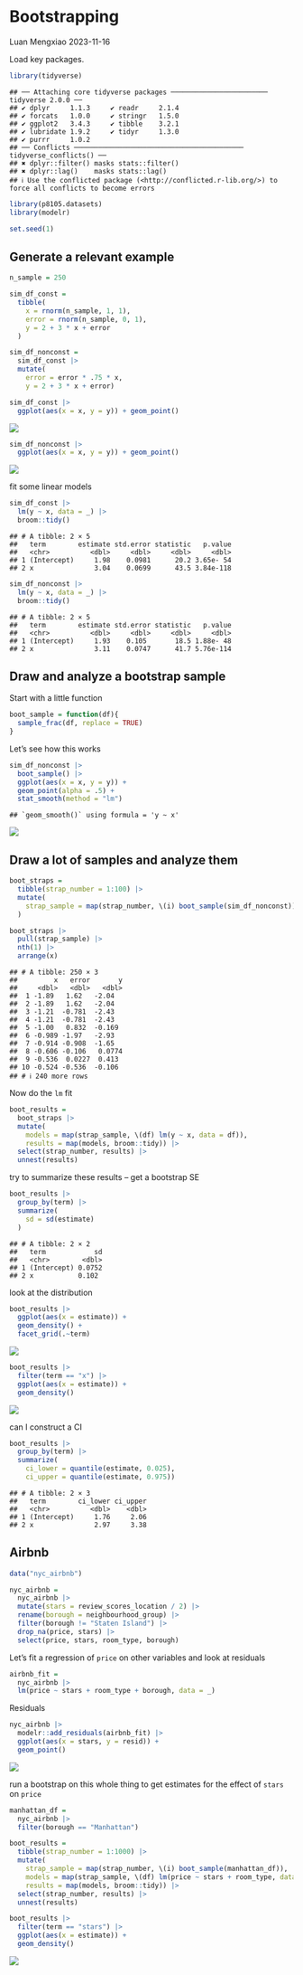 Bootstrapping
================
Luan Mengxiao
2023-11-16

Load key packages.

``` r
library(tidyverse)
```

    ## ── Attaching core tidyverse packages ──────────────────────── tidyverse 2.0.0 ──
    ## ✔ dplyr     1.1.3     ✔ readr     2.1.4
    ## ✔ forcats   1.0.0     ✔ stringr   1.5.0
    ## ✔ ggplot2   3.4.3     ✔ tibble    3.2.1
    ## ✔ lubridate 1.9.2     ✔ tidyr     1.3.0
    ## ✔ purrr     1.0.2     
    ## ── Conflicts ────────────────────────────────────────── tidyverse_conflicts() ──
    ## ✖ dplyr::filter() masks stats::filter()
    ## ✖ dplyr::lag()    masks stats::lag()
    ## ℹ Use the conflicted package (<http://conflicted.r-lib.org/>) to force all conflicts to become errors

``` r
library(p8105.datasets)
library(modelr)

set.seed(1)
```

## Generate a relevant example

``` r
n_sample = 250

sim_df_const = 
  tibble(
    x = rnorm(n_sample, 1, 1),
    error = rnorm(n_sample, 0, 1),
    y = 2 + 3 * x + error
  )

sim_df_nonconst = 
  sim_df_const |>
  mutate(
    error = error * .75 * x,
    y = 2 + 3 * x + error)

sim_df_const |>
  ggplot(aes(x = x, y = y)) + geom_point()
```

![](bootstrapping_files/figure-gfm/unnamed-chunk-2-1.png)<!-- -->

``` r
sim_df_nonconst |>
  ggplot(aes(x = x, y = y)) + geom_point()
```

![](bootstrapping_files/figure-gfm/unnamed-chunk-2-2.png)<!-- -->

fit some linear models

``` r
sim_df_const |>
  lm(y ~ x, data = _) |>
  broom::tidy()
```

    ## # A tibble: 2 × 5
    ##   term        estimate std.error statistic   p.value
    ##   <chr>          <dbl>     <dbl>     <dbl>     <dbl>
    ## 1 (Intercept)     1.98    0.0981      20.2 3.65e- 54
    ## 2 x               3.04    0.0699      43.5 3.84e-118

``` r
sim_df_nonconst |>
  lm(y ~ x, data = _) |>
  broom::tidy()
```

    ## # A tibble: 2 × 5
    ##   term        estimate std.error statistic   p.value
    ##   <chr>          <dbl>     <dbl>     <dbl>     <dbl>
    ## 1 (Intercept)     1.93    0.105       18.5 1.88e- 48
    ## 2 x               3.11    0.0747      41.7 5.76e-114

## Draw and analyze a bootstrap sample

Start with a little function

``` r
boot_sample = function(df){
  sample_frac(df, replace = TRUE)
}
```

Let’s see how this works

``` r
sim_df_nonconst |>
  boot_sample() |>
  ggplot(aes(x = x, y = y)) + 
  geom_point(alpha = .5) +
  stat_smooth(method = "lm")
```

    ## `geom_smooth()` using formula = 'y ~ x'

![](bootstrapping_files/figure-gfm/unnamed-chunk-5-1.png)<!-- -->

## Draw a lot of samples and analyze them

``` r
boot_straps = 
  tibble(strap_number = 1:100) |>
  mutate(
    strap_sample = map(strap_number, \(i) boot_sample(sim_df_nonconst))
  )

boot_straps |>
  pull(strap_sample) |>
  nth(1) |>
  arrange(x)
```

    ## # A tibble: 250 × 3
    ##         x   error       y
    ##     <dbl>   <dbl>   <dbl>
    ##  1 -1.89   1.62   -2.04  
    ##  2 -1.89   1.62   -2.04  
    ##  3 -1.21  -0.781  -2.43  
    ##  4 -1.21  -0.781  -2.43  
    ##  5 -1.00   0.832  -0.169 
    ##  6 -0.989 -1.97   -2.93  
    ##  7 -0.914 -0.908  -1.65  
    ##  8 -0.606 -0.106   0.0774
    ##  9 -0.536  0.0227  0.413 
    ## 10 -0.524 -0.536  -0.106 
    ## # ℹ 240 more rows

Now do the `lm` fit

``` r
boot_results = 
  boot_straps |>
  mutate(
    models = map(strap_sample, \(df) lm(y ~ x, data = df)),
    results = map(models, broom::tidy)) |>
  select(strap_number, results) |>
  unnest(results)
```

try to summarize these results – get a bootstrap SE

``` r
boot_results |>
  group_by(term) |>
  summarize(
    sd = sd(estimate)
  )
```

    ## # A tibble: 2 × 2
    ##   term            sd
    ##   <chr>        <dbl>
    ## 1 (Intercept) 0.0752
    ## 2 x           0.102

look at the distribution

``` r
boot_results |>
  ggplot(aes(x = estimate)) +
  geom_density() +
  facet_grid(.~term)
```

![](bootstrapping_files/figure-gfm/unnamed-chunk-9-1.png)<!-- -->

``` r
boot_results |>
  filter(term == "x") |>
  ggplot(aes(x = estimate)) +
  geom_density()
```

![](bootstrapping_files/figure-gfm/unnamed-chunk-9-2.png)<!-- -->

can I construct a CI

``` r
boot_results |>
  group_by(term) |>
  summarize(
    ci_lower = quantile(estimate, 0.025),
    ci_upper = quantile(estimate, 0.975))
```

    ## # A tibble: 2 × 3
    ##   term        ci_lower ci_upper
    ##   <chr>          <dbl>    <dbl>
    ## 1 (Intercept)     1.76     2.06
    ## 2 x               2.97     3.38

## Airbnb

``` r
data("nyc_airbnb")

nyc_airbnb =   
  nyc_airbnb |>
  mutate(stars = review_scores_location / 2) |>
  rename(borough = neighbourhood_group) |>
  filter(borough != "Staten Island") |>
  drop_na(price, stars) |>
  select(price, stars, room_type, borough)
```

Let’s fit a regression of `price` on other variables and look at
residuals

``` r
airbnb_fit = 
  nyc_airbnb |>
  lm(price ~ stars + room_type + borough, data = _)
```

Residuals

``` r
nyc_airbnb |>
  modelr::add_residuals(airbnb_fit) |>
  ggplot(aes(x = stars, y = resid)) +
  geom_point()
```

![](bootstrapping_files/figure-gfm/unnamed-chunk-13-1.png)<!-- -->

run a bootstrap on this whole thing to get estimates for the effect of
`stars` on `price`

``` r
manhattan_df = 
  nyc_airbnb |>
  filter(borough == "Manhattan")

boot_results = 
  tibble(strap_number = 1:1000) |>
  mutate(
    strap_sample = map(strap_number, \(i) boot_sample(manhattan_df)),
    models = map(strap_sample, \(df) lm(price ~ stars + room_type, data = df)),
    results = map(models, broom::tidy)) |>
  select(strap_number, results) |>
  unnest(results)

boot_results |>
  filter(term == "stars") |>
  ggplot(aes(x = estimate)) +
  geom_density()
```

![](bootstrapping_files/figure-gfm/unnamed-chunk-14-1.png)<!-- -->
